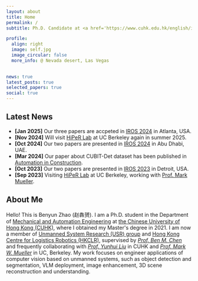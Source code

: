 ```yaml
---
layout: about
title: Home
permalink: /
subtitle: Ph.D. Candidate at <a href='https://www.cuhk.edu.hk/english/index.html'>CUHK, Dept. of MAE</a>. Member of <a href='http://www.mae.cuhk.edu.hk/~usr/'>USR Group</a> and <a href='https://www.hkclr.hk/'>HKCLR</a>

profile:
  align: right
  image: self.jpg
  image_circular: false
  more_info: @ Nevada desert, Las Vegas
    

news: true
latest_posts: true
selected_papers: true
social: true
---
```


## Latest News
- **[Jan 2025]** Our three papers are accpeted in [IROS 2024](https://https://2025.ieee-icra.org/) in Atlanta, USA.
- **[Nov 2024]** Will visit [HiPeR Lab](https://hiperlab.berkeley.edu/) at UC Berkeley again in summer 2025.
- **[Oct 2024]** Our two papers are presented in [IROS 2024](https://iros2024-abudhabi.org/) in Abu Dhabi, UAE.
- **[Mar 2024]** Our paper about CUBIT-Det dataset has been published in [Automation in Construction](https://www.sciencedirect.com/science/article/pii/S0926580524001419).
- **[Oct 2023]** Our two papers are presented in [IROS 2023](https://ieee-iros.org/) in Detroit, USA.
- **[Sep 2023]** Visiting [HiPeR Lab](https://hiperlab.berkeley.edu/) at UC Berkeley, working with [Prof. Mark Mueller](https://me.berkeley.edu/people/mark-mueller/).


## About Me
Hello! This is Benyun Zhao (赵犇赟). I am a Ph.D. student in the Department of [Mechanical and Automation Engineering](https://www4.mae.cuhk.edu.hk/) at [the Chinese University of Hong Kong (CUHK)](https://www.cuhk.edu.hk/english/index.html), where I obtained my Master's degree in 2021. I am now a member of [Unmanned System Research (USR) group](http://www.mae.cuhk.edu.hk/~usr/) and [Hong Kong Centre for Logistics Robotics (HKCLR)](https://www.hkclr.hk/), supervised by [_Prof. Ben M. Chen_](https://www4.mae.cuhk.edu.hk/peoples/chen-benmei/) and frequently collaborating with [_Prof. Yunhui Liu_](https://www4.mae.cuhk.edu.hk/peoples/liu-yun-hui/) in CUHK and [_Prof. Mark W. Mueller_](https://me.berkeley.edu/people/mark-w-mueller/) in UC, Berkeley. My work focuses on engineer applications of computer vision based on unmanned systems, such as object detection and segmentation, VLM deployment, image enhancement, 3D scene reconstruction and understanding.
